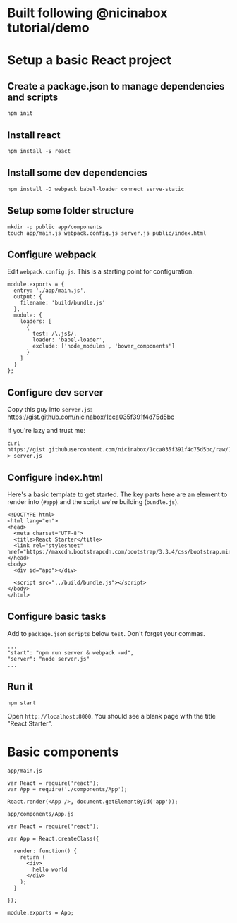 # Built following @nicinabox tutorial/demo

# Setup a basic React project

## Create a package.json to manage dependencies and scripts

    npm init

## Install react

    npm install -S react

## Install some dev dependencies

    npm install -D webpack babel-loader connect serve-static

## Setup some folder structure

    mkdir -p public app/components
    touch app/main.js webpack.config.js server.js public/index.html

## Configure webpack

Edit `webpack.config.js`. This is a starting point for configuration.

    module.exports = {
      entry: './app/main.js',
      output: {
        filename: 'build/bundle.js'
      },
      module: {
        loaders: [
          {
            test: /\.js$/,
            loader: 'babel-loader',
            exclude: ['node_modules', 'bower_components']
          }
        ]
      }
    };

## Configure dev server

Copy this guy into `server.js`: https://gist.github.com/nicinabox/1cca035f391f4d75d5bc

If you're lazy and trust me:

    curl https://gist.githubusercontent.com/nicinabox/1cca035f391f4d75d5bc/raw/100855f746ee235076a49aba7a673de5414def4e/server.js > server.js

## Configure index.html

Here's a basic template to get started. The key parts here are an element to render into (`#app`) and the script we're building (`bundle.js`).

    <!DOCTYPE html>
    <html lang="en">
    <head>
      <meta charset="UTF-8">
      <title>React Starter</title>
      <link rel="stylesheet" href="https://maxcdn.bootstrapcdn.com/bootstrap/3.3.4/css/bootstrap.min.css">
    </head>
    <body>
      <div id="app"></div>

      <script src="../build/bundle.js"></script>
    </body>
    </html>


## Configure basic tasks

Add to `package.json` `scripts` below `test`. Don't forget your commas.

    ...
    "start": "npm run server & webpack -wd",
    "server": "node server.js"
    ...

## Run it

    npm start

Open `http://localhost:8000`. You should see a blank page with the title "React Starter".

# Basic components

`app/main.js`

    var React = require('react');
    var App = require('./components/App');

    React.render(<App />, document.getElementById('app'));

`app/components/App.js`

    var React = require('react');

    var App = React.createClass({

      render: function() {
        return (
          <div>
            hello world
          </div>
        );
      }

    });

    module.exports = App;
